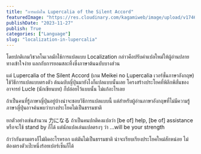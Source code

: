 ```yaml
---
title: "การแปลใน Lupercalia of the Silent Accord"
featuredImage: "https://res.cloudinary.com/kagamiweb/image/upload/v1746283870/blog.coregamehd.com/localization-in-lupercalia.jpg"
publishDate: "2023-11-27"
publish: True
categories: ["Language"]
slug: "localization-in-lupercalia"
---
```



โดยปกติเกมวิชวลโนเวลมักใช้การแปลแบบ Localization กล่าวคือปรับคำแปลใหม่ให้ผู้อ่านปลายทางเข้าใจง่าย แลกกับการยอมสละทิ้งซึ่งภาษาต้นฉบับบางส่วน

แต่ Lupercalia of the Silent Accord (เกม Meikei no Lupercalia เวอร์ชั่นภาษาอังกฤษ) ใช้วิธีการแปลแบบตรงตัว ต้นฉบับญี่ปุ่นมายังไงก็แปลแบบนั้นเลย โครงสร้างประโยคที่พิลึกพิลั่นของอาจารย์ Lucle (นักเขียนบท) ก็ปล่อยไว้แบบนั้น ไม่แก้อะไรเลย

ถ้าเป็นคนที่รู้ภาษาญี่ปุ่นอยู่บ้างน่าจะชอบวิธีการแปลแบบนี้ แต่สำหรับผู้อ่านภาษาอังกฤษที่ไม่มีความรู้ภาษาญี่ปุ่นอาจค้นพบว่าบางประโยคไม่เป็นธรรมชาติ 

ยกตัวอย่างเช่นสำนวน 力になる ถ้าเป็นคนปกติคงแปลว่า [be of] help, [be of] assistance หรือจะใช้ stand by ก็ได้ แต่นักแปลเล่นแปลตรงๆ ว่า ...will be your strength

ถ้าว่ากันตามตรงก็ไม่ผิดอะไรหรอก แต่มันไม่เป็นธรรมชาติ น่าจะเรียบเรียงประโยคใหม่สักหน่อย ไม่ต้องตรงตัวเป๊ะหนึ่งร้อยเปอร์เซ็นก็ได้
